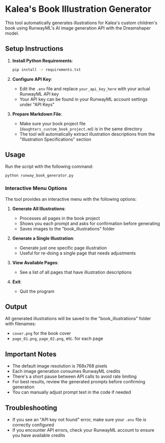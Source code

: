 # Kalea's Book Illustration Generator

This tool automatically generates illustrations for Kalea's custom children's book using RunwayML's AI image generation API with the Dreamshaper model.

## Setup Instructions

1. **Install Python Requirements**:

   ```bash
   pip install -r requirements.txt
   ```

2. **Configure API Key**:

   - Edit the `.env` file and replace `your_api_key_here` with your actual RunwayML API key
   - Your API key can be found in your RunwayML account settings under "API Keys"

3. **Prepare Markdown File**:
   - Make sure your book project file (`daughters_custom_book_project.md`) is in the same directory
   - The tool will automatically extract illustration descriptions from the "Illustration Specifications" section

## Usage

Run the script with the following command:

```bash
python runway_book_generator.py
```

### Interactive Menu Options

The tool provides an interactive menu with the following options:

1. **Generate All Illustrations**:

   - Processes all pages in the book project
   - Shows you each prompt and asks for confirmation before generating
   - Saves images to the "book_illustrations" folder

2. **Generate a Single Illustration**:

   - Generate just one specific page illustration
   - Useful for re-doing a single page that needs adjustments

3. **View Available Pages**:

   - See a list of all pages that have illustration descriptions

4. **Exit**:
   - Quit the program

## Output

All generated illustrations will be saved to the "book_illustrations" folder with filenames:

- `cover.png` for the book cover
- `page_01.png`, `page_02.png`, etc. for each page

## Important Notes

- The default image resolution is 768x768 pixels
- Each image generation consumes RunwayML credits
- There's a short pause between API calls to avoid rate limiting
- For best results, review the generated prompts before confirming generation
- You can manually adjust prompt text in the code if needed

## Troubleshooting

- If you see an "API key not found" error, make sure your `.env` file is correctly configured
- If you encounter API errors, check your RunwayML account to ensure you have available credits
